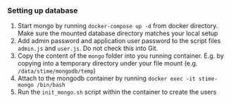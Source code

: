### Setting up database

1. Start mongo by running `docker-compose up -d` from docker directory. Make sure the mounted database directory matches your local setup
2. Add admin password and application user password to the script files `admin.js` and `user.js`. Do not check this into Git.
2. Copy the content of the `mongo` folder into you running container. E.g. by copying into a temporary directory under your file mount (e.g. `/data/stime/mongodb/temp`)
3. Attach to the mongodb container by running `docker exec -it stime-mongo /bin/bash`
4. Run the `init_mongo.sh` script within the container to create the users

